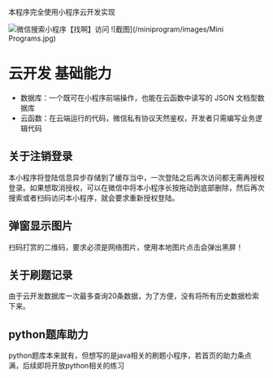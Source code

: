 本程序完全使用小程序云开发实现

![微信搜索小程序【找啊】访问](https://github.com/WaneGi/zhaoa/blob/master/miniprogram/images/Mini%20Programs.jpg)
![截图](/miniprogram/images/Mini Programs.jpg)

# 云开发 基础能力

- 数据库：一个既可在小程序前端操作，也能在云函数中读写的 JSON 文档型数据库
- 云函数：在云端运行的代码，微信私有协议天然鉴权，开发者只需编写业务逻辑代码

## 关于注销登录

本小程序将登陆信息异步存储到了缓存当中，一次登陆之后再次访问都无需再授权登录。如果想取消授权，可以在微信中将本小程序长按拖动到底部删除，然后再次搜索或者扫码访问本小程序，就会要求重新授权登陆。

## 弹窗显示图片

扫码打赏的二维码，要求必须是网络图片，使用本地图片点击会弹出黑屏！

## 关于刷题记录

由于云开发数据库一次最多查询20条数据，为了方便，没有将所有历史数据检索下来。

## python题库助力

python题库本来就有，但想写的是java相关的刷题小程序，若首页的助力条点满，后续即将开放python相关的练习

